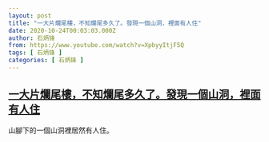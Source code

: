 ```yaml
---
layout: post
title: "一大片爛尾樓，不知爛尾多久了。發現一個山洞，裡面有人住"
date: 2020-10-24T00:03:03.000Z
author: 石炳锋
from: https://www.youtube.com/watch?v=XpbyyItjF5Q
tags: [ 石炳锋 ]
categories: [ 石炳锋 ]
---
```

<!--1603497783000-->
[一大片爛尾樓，不知爛尾多久了。發現一個山洞，裡面有人住](https://www.youtube.com/watch?v=XpbyyItjF5Q)
------

<div>
山腳下的一個山洞裡居然有人住。
</div>

